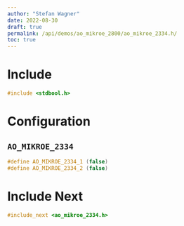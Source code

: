 ```yaml
---
author: "Stefan Wagner"
date: 2022-08-30
draft: true
permalink: /api/demos/ao_mikroe_2800/ao_mikroe_2334.h/
toc: true
---
```


# Include

```c
#include <stdbool.h>
```

# Configuration

## `AO_MIKROE_2334`

```c
#define AO_MIKROE_2334_1 (false)
#define AO_MIKROE_2334_2 (false)
```

# Include Next

```c
#include_next <ao_mikroe_2334.h>
```
